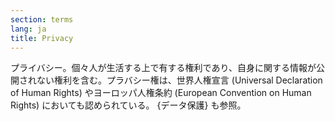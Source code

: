```yaml
---
section: terms
lang: ja
title: Privacy
---
```


プライバシー。個々人が生活する上で有する権利であり、自身に関する情報が公開されない権利を含む。プラバシー権は、世界人権宣言 (Universal Declaration of Human Rights) やヨーロッパ人権条約 (European Convention on Human Rights) においても認められている。 {データ保護} も参照。
